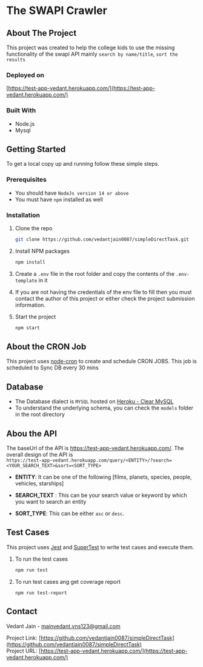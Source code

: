 # The SWAPI Crawler
## About The Project
This project was created to help the college kids to use the missing functionality of the swapi API mainly
`search by name/title`, `sort the results`

### Deployed on
[https://test-app-vedant.herokuapp.com/](https://test-app-vedant.herokuapp.com/)

### Built With

* Node.js
* Mysql

<!-- GETTING STARTED -->
## Getting Started

To get a local copy up and running follow these simple steps.

### Prerequisites

* You should have `NodeJs version 14 or above`
* You must have `npm` installed as well

### Installation

1. Clone the repo
   ```sh
   git clone https://github.com/vedantjain0087/simpleDirectTask.git
   ```
2. Install NPM packages
   ```sh
   npm install
   ```
3. Create a `.env` file in the root folder and copy the contents of the `.env-template` in it

4. If you are not having the credentials of the env file to fill then you must contact the author of this project or either check the project submission information.

5. Start the project
    ```sh
    npm start
    ```
## About the CRON Job
This project uses [node-cron](https://www.npmjs.com/package/node-cron) to create and schedule CRON JOBS. This job is scheduled to Sync DB every 30 mins
## Database

* The Database dialect is `MYSQL` hosted on [Heroku - Clear MySQL](https://devcenter.heroku.com/articles/cleardb)
* To understand the underlying schema, you can check the `models` folder in the root directory
## Abou the API

The baseUrl of the API is https://test-app-vedant.herokuapp.com/. The overall design of the API is
<br>
`https://test-app-vedant.herokuapp.com/query/<ENTITY>/?search=<YOUR_SEARCH_TEXT>&sort=<SORT_TYPE>`

* **ENTITY**: It can be one of the following [films, planets, species, people, vehicles, starships]

* **SEARCH_TEXT** : This can be your search value or keyword by which you want to search an entity

* **SORT_TYPE**: This can be either `asc` or `desc`.

## Test Cases
This project uses [Jest](https://www.npmjs.com/package/jest) and [SuperTest](https://www.npmjs.com/package/supertest) to write test cases and execute them.
1. To run the test cases
    ```sh
    npm run test
    ```
2. To run test cases ang get coverage report
    ```
    npm run test-report
    ```
<!-- CONTACT -->
## Contact

Vedant Jain - mainvedant.vns123@gmail.com

Project Link: [https://github.com/vedantjain0087/simpleDirectTask](https://github.com/vedantjain0087/simpleDirectTask)
<br>
Project URL: [https://test-app-vedant.herokuapp.com/](https://test-app-vedant.herokuapp.com/)
